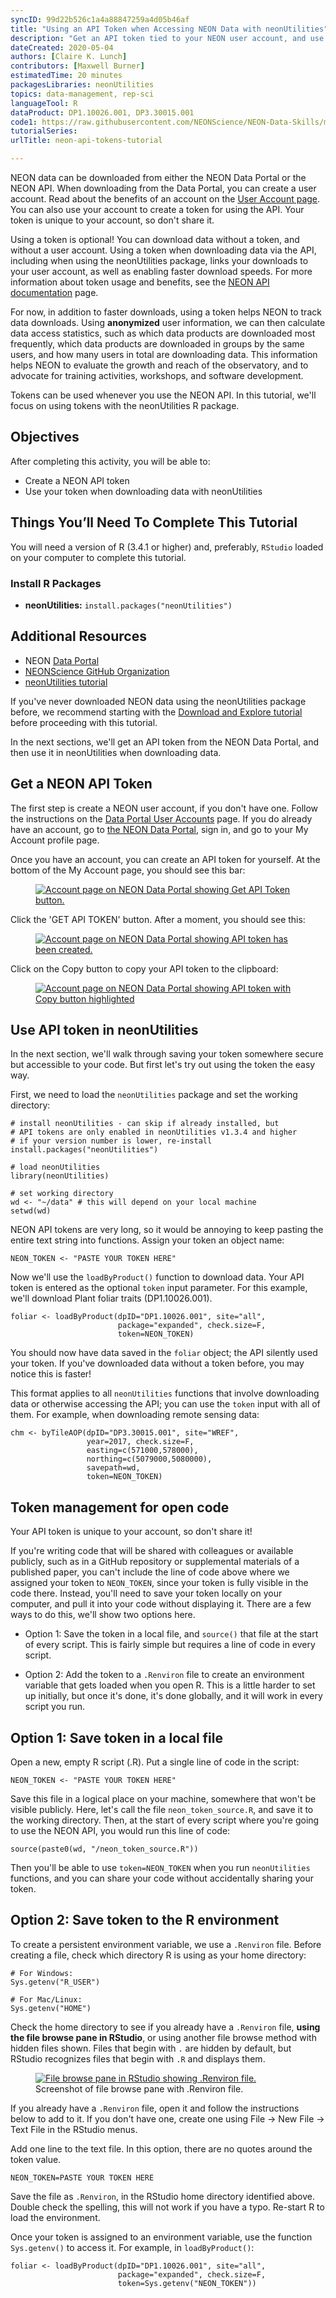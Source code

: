 ```yaml
---
syncID: 99d22b526c1a4a88847259a4d05b46af
title: "Using an API Token when Accessing NEON Data with neonUtilities"
description: "Get an API token tied to your NEON user account, and use it for faster download speeds when accessing NEON data via the neonUtilities package."
dateCreated: 2020-05-04
authors: [Claire K. Lunch]
contributors: [Maxwell Burner]
estimatedTime: 20 minutes
packagesLibraries: neonUtilities
topics: data-management, rep-sci
languageTool: R
dataProduct: DP1.10026.001, DP3.30015.001
code1: https://raw.githubusercontent.com/NEONScience/NEON-Data-Skills/main/tutorials/R/NEON-general/neon-code-packages/NEON-API-Token/neon-api-tokens-tutorial/neon-api-tokens-tutorial.R
tutorialSeries:
urlTitle: neon-api-tokens-tutorial

---
```


NEON data can be downloaded from either the NEON Data Portal or the NEON API. 
When downloading from the Data Portal, you can create a user account. Read 
about the benefits of an account on the <a href="https://www.neonscience.org/data/about-data/data-portal-user-accounts" target="_blank">User Account page</a>. You can also use your account to create a token for using the 
API. Your token is unique to your account, so don't share it.

Using a token is optional! You can download data without a token, and 
without a user account. Using a token when downloading data via the API, 
including when using the neonUtilities package, links your downloads to 
your user account, as well as enabling faster download speeds. For more 
information about token usage and benefits, see the 
<a href="https://data.neonscience.org/data-api" target="_blank">NEON API documentation</a> page.

For now, in addition to faster downloads, using a token helps NEON to track 
data downloads. Using **anonymized** user information, we can then calculate 
data access statistics, such as which data products are downloaded most 
frequently, which data products are downloaded in groups by the same users, 
and how many users in total are downloading data. This information helps NEON 
to evaluate the growth and reach of the observatory, and to advocate for 
training activities, workshops, and software development.

Tokens can be used whenever you use the NEON API. In this tutorial, we'll 
focus on using tokens with the neonUtilities R package.

<div id="ds-objectives" markdown="1">

## Objectives
After completing this activity, you will be able to:

 * Create a NEON API token 
 * Use your token when downloading data with neonUtilities 

## Things You’ll Need To Complete This Tutorial
You will need a version of R (3.4.1 or higher) and, preferably, `RStudio` 
loaded on your computer to complete this tutorial.

### Install R Packages

* **neonUtilities:** `install.packages("neonUtilities")`

## Additional Resources

* NEON <a href="http://data.neonscience.org" target="_blank"> Data Portal </a>
* <a href="https://github.com/NEONScience" target="_blank">NEONScience GitHub Organization</a>
* <a href="https://www.neonscience.org/neonDataStackR" target="_blank">neonUtilities tutorial</a>

</div>

If you've never downloaded NEON data using the neonUtilities package before, 
we recommend starting with the <a href="https://www.neonscience.org/download-explore-neon-data" target="_blank">Download and Explore tutorial</a> before proceeding with this tutorial.

In the next sections, we'll get an API token from the NEON Data Portal, and 
then use it in neonUtilities when downloading data.

## Get a NEON API Token 

The first step is create a NEON user account, if you don't have one. 
Follow the instructions on the <a href="https://www.neonscience.org/data/about-data/data-portal-user-accounts" target="_blank">Data Portal User Accounts</a> page. If you do already 
have an account, go to <a href="https://data.neonscience.org/home" target="_blank">the NEON Data Portal</a>, 
sign in, and go to your My Account profile page.

Once you have an account, you can create an API token for yourself. At 
the bottom of the My Account page, you should see this bar: 

<figure>
	<a href="https://raw.githubusercontent.com/NEONScience/NEON-Data-Skills/dev-aten/graphics/NEON-api-token/get-api-token-button.png">
	<img src="https://raw.githubusercontent.com/NEONScience/NEON-Data-Skills/dev-aten/graphics/NEON-api-token/get-api-token-button.png" alt="Account page on NEON Data Portal showing Get API Token button."></a>
</figure>

Click the 'GET API TOKEN' button. After a moment, you should see this:

<figure>
	<a href="https://raw.githubusercontent.com/NEONScience/NEON-Data-Skills/dev-aten/graphics/NEON-api-token/account-page-token-view.png">
	<img src="https://raw.githubusercontent.com/NEONScience/NEON-Data-Skills/dev-aten/graphics/NEON-api-token/account-page-token-view.png" alt="Account page on NEON Data Portal showing API token has been created."></a>
</figure>

Click on the Copy button to copy your API token to the clipboard:

<figure>
	<a href="https://raw.githubusercontent.com/NEONScience/NEON-Data-Skills/dev-aten/graphics/NEON-api-token/api-token-copy-button.png">
	<img src="https://raw.githubusercontent.com/NEONScience/NEON-Data-Skills/dev-aten/graphics/NEON-api-token/api-token-copy-button.png" alt="Account page on NEON Data Portal showing API token with Copy button highlighted"></a>
</figure>

## Use API token in neonUtilities 

In the next section, we'll walk through saving your token somewhere secure but 
accessible to your code. But first let's try out using the token the easy way.

First, we need to load the `neonUtilities` package and set the working 
directory:


    # install neonUtilities - can skip if already installed, but
    # API tokens are only enabled in neonUtilities v1.3.4 and higher
    # if your version number is lower, re-install
    install.packages("neonUtilities")
    
    # load neonUtilities
    library(neonUtilities)
    
    # set working directory
    wd <- "~/data" # this will depend on your local machine
    setwd(wd)

NEON API tokens are very long, so it would be annoying to keep pasting the 
entire text string into functions. Assign your token an object name:


    NEON_TOKEN <- "PASTE YOUR TOKEN HERE"

Now we'll use the `loadByProduct()` function to download data. Your 
API token is entered as the optional `token` input parameter. For 
this example, we'll download Plant foliar traits (DP1.10026.001).


    foliar <- loadByProduct(dpID="DP1.10026.001", site="all", 
                            package="expanded", check.size=F,
                            token=NEON_TOKEN)

You should now have data saved in the `foliar` object; the API 
silently used your token. If you've downloaded data without a 
token before, you may notice this is faster!

This format applies to all `neonUtilities` functions that involve 
downloading data or otherwise accessing the API; you can use the 
`token` input with all of them. For example, when downloading 
remote sensing data:


    chm <- byTileAOP(dpID="DP3.30015.001", site="WREF", 
                     year=2017, check.size=F,
                     easting=c(571000,578000), 
                     northing=c(5079000,5080000), 
                     savepath=wd,
                     token=NEON_TOKEN)

## Token management for open code

Your API token is unique to your account, so don't share it!

If you're writing code that will be shared with colleagues or available 
publicly, such as in a GitHub repository or supplemental materials of a 
published paper, you can't include the line of code above where we assigned 
your token to `NEON_TOKEN`, since your token is fully visible in the code 
there. Instead, you'll need to save your token locally on your computer, 
and pull it into your code without displaying it. There are a few ways to 
do this, we'll show two options here.

* Option 1: Save the token in a local file, and `source()` that file at the 
start of every script. This is fairly simple but requires a line of code in 
every script.

* Option 2: Add the token to a `.Renviron` file to create an environment 
variable that gets loaded when you open R. This is a little harder to set 
up initially, but once it's done, it's done globally, and it will work in 
every script you run.

## Option 1: Save token in a local file

Open a new, empty R script (.R). Put a single line of code in the script:


    NEON_TOKEN <- "PASTE YOUR TOKEN HERE"

Save this file in a logical place on your machine, somewhere that won't be 
visible publicly. Here, let's call the file `neon_token_source.R`, and 
save it to the working directory. Then, at the start of 
every script where you're going to use the NEON API, you would run this line 
of code:


    source(paste0(wd, "/neon_token_source.R"))

Then you'll be able to use `token=NEON_TOKEN` when you run `neonUtilities` 
functions, and you can share your code without accidentally sharing your 
token.

## Option 2: Save token to the R environment

To create a persistent environment variable, we use a `.Renviron` file. 
Before creating a file, check which directory R is using as your home 
directory:


    # For Windows:
    Sys.getenv("R_USER")
    
    # For Mac/Linux:
    Sys.getenv("HOME")

Check the home directory to see if you already have a `.Renviron` file, **using 
the file browse pane in RStudio**, or using another file browse method with 
hidden files shown. Files that begin with `.` are hidden by default, but 
RStudio recognizes files that begin with `.R` and displays them.

<figure>
	<a href="https://raw.githubusercontent.com/NEONScience/NEON-Data-Skills/dev-aten/graphics/NEON-api-token/R-environ-file-browse.png">
	<img src="https://raw.githubusercontent.com/NEONScience/NEON-Data-Skills/dev-aten/graphics/NEON-api-token/R-environ-file-browse.png" alt="File browse pane in RStudio showing .Renviron file."></a>
	<figcaption>Screenshot of file browse pane with .Renviron file. 
	</figcaption>
</figure>

If you already have a `.Renviron` file, open it and follow the instructions 
below to add to it. If you don't have one, create one using File -> New File 
-> Text File in the RStudio menus.

Add one line to the text file. In this option, there are no quotes around the 
token value.


    NEON_TOKEN=PASTE YOUR TOKEN HERE

Save the file as `.Renviron`, in the RStudio home directory identified above. 
Double check the spelling, this will not work if you have a typo. Re-start 
R to load the environment.

Once your token is assigned to an environment variable, use the function 
`Sys.getenv()` to access it. For example, in `loadByProduct()`:


    foliar <- loadByProduct(dpID="DP1.10026.001", site="all", 
                            package="expanded", check.size=F,
                            token=Sys.getenv("NEON_TOKEN"))


